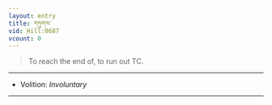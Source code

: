 ```yaml
---
layout: entry
title: གཏུགས་
vid: Hill:0687
vcount: 0
---
```

> To reach the end of, to run out TC\.

---
* Volition: _Involuntary_

---

